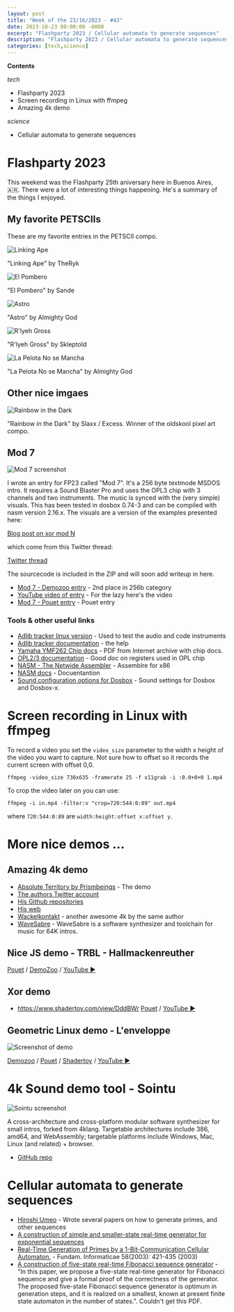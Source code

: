 ```yaml
---
layout: post
title: "Week of the 23/16/2023 - #43"
date: 2023-10-23 00:00:00 -0000
excerpt: "Flashparty 2023 / Cellular automata to generate sequences"
description: "Flashparty 2023 / Cellular automata to generate sequences"
categories: [tech,science]
---
```



**Contents**

*tech*

- Flashparty 2023
- Screen recording in Linux with ffmpeg
- Amazing 4k demo

*science*

- Cellular automata to generate sequences

# Flashparty 2023

This weekend was the Flashparty 25th aniversary here in Buenos Aires, 🇦🇷. There were a lot of interesting things happening. He's a summary of the things I enjoyed.

## My favorite PETSCIIs

These are my favorite entries in the PETSCII compo.


![Linking Ape](/assets/imgs/2023-10-23/linking-ape.png)

"Linking Ape" by TheRyk



![El Pombero](/assets/imgs/2023-10-23/el-pombero.png)

"El Pombero" by Sande



![Astro](/assets/imgs/2023-10-23/astro.png)

"Astro" by Almighty God



![R'lyeh Gross](/assets/imgs/2023-10-23/gross.png)

"R'lyeh Gross" by Skleptold



![La Pelota No se Mancha](/assets/imgs/2023-10-23/la-pelota.png)

"La Pelota No se Mancha" by Almighty God



## Other nice imgaes


![Rainbow in the Dark](/assets/imgs/2023-10-23/mio.png)

"Rainbow in the Dark" by Slaxx / Excess. Winner of the oldskool pixel art compo.




## Mod 7

![Mod 7 screenshot](https://media.demozoo.org/screens/o/79/32/e892.334203.png)

I wrote an entry for FP23 called "Mod 7". It's a 256 byte textmode MSDOS intro. It requires a Sound Blaster Pro and uses the OPL3 chip with 3 channels and two instruments. The music is synced with the (very simple) visuals. This has been tested in dosbox 0.74-3 and can be compiled with nasm version 2.16.x. The visuals are a version of the examples presented here:

 [Blog post on xor mod N](https://cesarmiquel.github.io/art/2021/03/29/week-13.html)

which come from this Twitter thread:

 [Twitter thread](https://twitter.com/aemkei/status/1378106731386040322)

The sourcecode is included in the ZIP and will soon add writeup in here.

- [Mod 7 - Demozoo entry](https://demozoo.org/productions/332457/) - 2nd place in 256b category
- [YouTube video of entry](https://www.youtube.com/watch?v=x5dHTP1MzIg) - For the lazy here's the video
- [Mod 7 - Pouet entry](https://www.pouet.net/prod.php?which=95363) - Pouet entry

### Tools & other useful links

- [Adlib tracker linux version](http://adlibtracker.net) - Used to test the audio and code instruments
- [Adlib tracker documentation](http://adlibtracker.net/files/adtrack2.htm) - the help
- [Yamaha YMF262 Chip docs](https://ia904507.us.archive.org/24/items/yamaha-ymf-262-opl-3/yamaha_ymf262%20OPL3.pdf) - PDF from Internet archive with chip docs.
- [OPL2/3 documentation](https://moddingwiki.shikadi.net/wiki/OPL_chip) - Good doc on registers used in OPL chip
- [NASM - The Netwide Assembler](https://www.nasm.org/) - Assemblre for x86
- [NASM docs](https://www.nasm.us/xdoc/2.16.01/html/nasmdoc0.html) - Docuentantion
- [Sound configuration options for Dosbox](https://dosbox-x.com/wiki/Home#_what_dosbox_x_can_do) - Sound settings for Dosbox and Dosbox-x.

# Screen recording in Linux with ffmpeg

To record a video you set the `video_size` parameter to the width x height of the video you want to capture. Not sure how to offset so it records the current screen with offset 0,0.

```
ffmpeg -video_size 730x635 -framerate 25 -f x11grab -i :0.0+0+0 1.mp4
```

To crop the video later on you can use:
```
ffmpeg -i in.mp4 -filter:v "crop=720:544:0:89" out.mp4
```

where `720:544:0:89` are `width:height:offset x:offset y`.


# More nice demos ...


## Amazing 4k demo

- [Absolute Territory by Prismbeings](https://www.pouet.net/prod.php?which=69642) - The demo
- [The authors Twitter account](https://twitter.com/nnnnoby)
- [His Github repositories](https://github.com/armak?tab=repositories)
- [His web](https://noby.untergrund.net/)
- [Wackelkontakt](https://www.pouet.net/prod.php?which=85220) - another awesome 4k by the same author
- [WaveSabre](https://github.com/armak/WaveSabre) - WaveSabre is a software synthesizer and toolchain for music for 64K intros.

## Nice JS demo - TRBL - Hallmackenreuther

[Pouet](https://www.pouet.net/prod.php?which=95216) / [DemoZoo](https://demozoo.org/productions/330654/) / [YouTube ▶️](https://www.youtube.com/watch?v=k8qwNPft0-k)

## Xor demo

- https://www.shadertoy.com/view/DddBWr
[Pouet](https://www.pouet.net/prod.php?which=95221) / [YouTube ▶️](https://www.youtube.com/watch?v=s-5jykcgHd8) 

## Geometric Linux demo - L'enveloppe

![Screenshot of demo](/assets/imgs/2023-10-23/l_enveloppe.png)

[Demozoo](https://demozoo.org/productions/330643/) / [Pouet](https://www.pouet.net/prod.php?which=95215) / [Shadertoy](https://www.shadertoy.com/view/csVyzy) / [YouTube ▶️](https://www.youtube.com/watch?v=6g7-rCSKuNI)

# 4k Sound demo tool - Sointu

![Sointu screenshot](https://raw.githubusercontent.com/vsariola/sointu/master/screenshot.png)

A cross-architecture and cross-platform modular software synthesizer for small intros, forked from 4klang. Targetable architectures include 386, amd64, and WebAssembly; targetable platforms include Windows, Mac, Linux (and related) + browser.

- [GitHub repo](https://github.com/vsariola/sointu)

# Cellular automata to generate sequences

- [Hiroshi Umeo](https://dblp.org/pid/88/1613.html) - Wrote several papers on how to generate primes, and other sequences
- [A construction of simple and smaller-state real-time generator for exponential sequences](https://link.springer.com/article/10.1007/s10015-019-00569-3)
- [Real-Time Generation of Primes by a 1-Bit-Communication Cellular Automaton.](https://content.iospress.com/articles/fundamenta-informaticae/fi58-3-4-12) -  Fundam. Informaticae 58(2003): 421-435 (2003)
- [A construction of five-state real-time Fibonacci sequence generator](https://link.springer.com/article/10.1007/s10015-016-0309-2) - "In this paper, we propose a five-state real-time generator for Fibonacci sequence and give a formal proof of the correctness of the generator. The proposed five-state Fibonacci sequence generator is optimum in generation steps, and it is realized on a smallest, known at present finite state automaton in the number of states.". Couldn't get this PDF.

